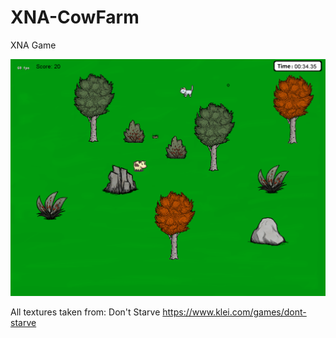 # XNA-CowFarm
XNA Game 

![ScreenShot](https://github.com/Andrey1337/XNA-CowFarm/blob/master/CowFarm/CowFarmContent/game.png)

All textures taken from: Don't Starve 
https://www.klei.com/games/dont-starve